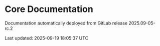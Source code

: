 # Core Documentation

Documentation automatically deployed from GitLab release 2025.09-05-rc.2

Last updated: 2025-09-19 18:05:37 UTC
